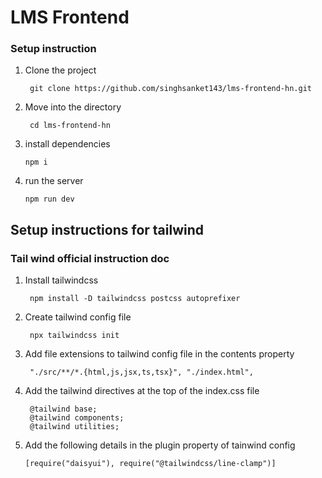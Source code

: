 # LMS Frontend

### Setup instruction

1. Clone the project

   ```
    git clone https://github.com/singhsanket143/lms-frontend-hn.git

   ```

2. Move into the directory

   ```
    cd lms-frontend-hn

   ```

3. install dependencies

   ```
   npm i

   ```

4. run the server

   ```
   npm run dev

   ```

## Setup instructions for tailwind

### Tail wind official instruction doc

1. Install tailwindcss

   ```
    npm install -D tailwindcss postcss autoprefixer
   ```

2. Create tailwind config file

   ```
    npx tailwindcss init
   ```

3. Add file extensions to tailwind config file in the contents property

   ```
    "./src/**/*.{html,js,jsx,ts,tsx}", "./index.html",
   ```

4. Add the tailwind directives at the top of the index.css file

   ```
    @tailwind base;
    @tailwind components;
    @tailwind utilities;
   ```

5. Add the following details in the plugin property of tainwind config

   ```
   [require("daisyui"), require("@tailwindcss/line-clamp")]
   ```
